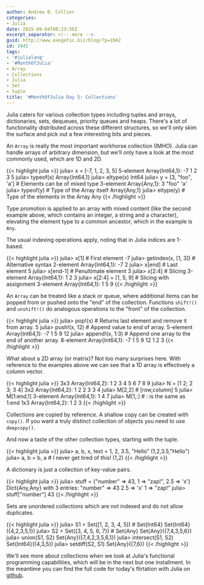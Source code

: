 ```yaml
---
author: Andrew B. Collier
categories:
- Julia
date: 2015-09-04T08:23:56Z
excerpt_separator: <!-- more -->
guid: http://www.exegetic.biz/blog/?p=1942
id: 1942
tags:
- '#julialang'
- '#MonthOfJulia'
- Array
- Collections
- Julia
- Set
- tuple
title: '#MonthOfJulia Day 5: Collections'
---
```


<!--more-->

Julia caters for various collection types including tuples and arrays, dictionaries, sets, dequeues, priority queues and heaps. There's a lot of functionality distributed across these different structures, so we'll only skim the surface and pick out a few interesting bits and pieces.

An `Array` is really the most important workhorse collection (IMHO). Julia can handle arrays of arbitrary dimension, but we'll only have a look at the most commonly used, which are 1D and 2D.
  
{{< highlight julia >}}
julia> x = [-7, 1, 2, 3, 5]
5-element Array{Int64,1}:
 -7
  1
  2
  3
  5
julia> typeof(x)
Array{Int64,1}
julia> eltype(x)
Int64
julia> y = [3, "foo", 'a'] # Elements can be of mixed type
3-element Array{Any,1}:
   3
    "foo"
 'a'
julia> typeof(y) # Type of the Array itself
Array{Any,1}
julia> eltype(y) # Type of the elements in the Array
Any
{{< /highlight >}}
  
Type promotion is applied to an array with mixed content (like the second example above, which contains an integer, a string and a character), elevating the element type to a common ancestor, which in the example is `Any`.

The usual indexing operations apply, noting that in Julia indices are 1-based.
  
{{< highlight julia >}}
julia> x[1] # First element
-7
julia> getindex(x, [1, 3]) # Alternative syntax
2-element Array{Int64,1}:
 -7
  2
julia> x[end] # Last element
5
julia> x[end-1] # Penultimate element
3
julia> x[2:4] # Slicing
3-element Array{Int64,1}:
 1
 2
 3
julia> x[2:4] = [1, 5, 9] # Slicing with assignment
3-element Array{Int64,1}:
 1
 5
 9
{{< /highlight >}}

An `Array` can be treated like a stack or queue, where additional items can be popped from or pushed onto the "end" of the collection. Functions `shift!()` and `unshift!()` do analogous operations to the "front" of the collection.
  
{{< highlight julia >}}
julia> pop!(x) # Returns last element and remove it from array.
5
julia> push!(x, 12) # Append value to end of array.
5-element Array{Int64,1}:
 -7
  1
  5
  9
 12
julia> append!(x, 1:3) # Append one array to the end of another array.
8-element Array{Int64,1}:
 -7
  1
  5
  9
 12
  1
  2
  3
{{< /highlight >}}

What about a 2D array (or matrix)? Not too many surprises here. With reference to the examples above we can see that a 1D array is effectively a column vector.

{{< highlight julia >}}
3x3 Array{Int64,2}:
 1 2 3
 4 5 6
 7 8 9
julia> N = [1 2; 2 3; 3 4]
3x2 Array{Int64,2}:
 1 2
 2 3
 3 4
julia> M[2,2] # [row,column]
5
julia> M[1:end,1]
3-element Array{Int64,1}:
 1
 4
 7
julia> M[1,:] # : is the same as 1:end
1x3 Array{Int64,2}:
 1 2 3
{{< /highlight >}}

Collections are copied by reference. A shallow copy can be created with `copy()`. If you want a truly distinct collection of objects you need to use `deepcopy()`.

And now a taste of the other collection types, starting with the tuple.
  
{{< highlight julia >}}
julia> a, b, x, text = 1, 2, 3.5, "Hello"
(1,2,3.5,"Hello")
julia> a, b = b, a # I never get tired of this!
(1,2)
{{< /highlight >}}
  
A dictionary is just a collection of key-value pairs.
  
{{< highlight julia >}}
julia> stuff = {"number" => 43, 1 => "zap!", 2.5 => 'x'}
Dict{Any,Any} with 3 entries:
  "number" => 43
  2.5      => 'x'
  1        => "zap!"
julia> stuff["number"]
43
{{< /highlight >}}
  
Sets are unordered collections which are not indexed and do not allow duplicates.
  
{{< highlight julia >}}
julia> S1 = Set([1, 2, 3, 4, 5]) # Set{Int64}
Set{Int64}({4,2,3,5,1})
julia> S2 = Set({3, 4, 5, 6, 7}) # Set{Any}
Set{Any}({7,4,3,5,6})
julia> union(S1, S2)
Set{Any}({7,4,2,3,5,6,1})
julia> intersect(S1, S2)
Set{Int64}({4,3,5})
julia> setdiff(S2, S1)
Set{Any}({7,6})
{{< /highlight >}}

We'll see more about collections when we look at Julia's functional programming capabilities, which will be in the next but one installment. In the meantime you can find the full code for today's flirtation with Julia on [github](https://github.com/DataWookie/MonthOfJulia).